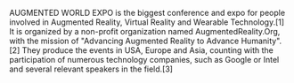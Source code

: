 AUGMENTED WORLD EXPO is the biggest conference and expo for people involved in Augmented Reality, Virtual Reality and Wearable Technology.[1] It is organized by a non-profit organization named AugmentedReality.Org, with the mission of "Advancing Augmented Reality to Advance Humanity".[2] They produce the events in USA, Europe and Asia, counting with the participation of numerous technology companies, such as Google or Intel and several relevant speakers in the field.[3]
